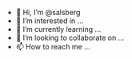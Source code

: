 - 👋 Hi, I’m @salsberg
- 👀 I’m interested in ...
- 🌱 I’m currently learning ...
- 💞️ I’m looking to collaborate on ...
- 📫 How to reach me ...

<!---
salsberg/salsberg is a ✨ special ✨ repository because its `README.md` (this file) appears on your GitHub profile.
You can click the Preview link to take a look at your changes.
--->
